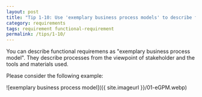 ```yaml
---
layout: post
title: "Tip 1-10: Use 'exemplary business process models' to describe functional requirements!"
category: requirements
tags: requirement functional-requirement
permalink: /tips/1-10/
---
```


You can describe functional requiremens as "exemplary business process model".
They describe processes from the viewpoint of stakeholder and the tools
and materials used.

Please consider the following example:

![exemplary business process model]({{ site.imageurl }}/01-eGPM.webp)
